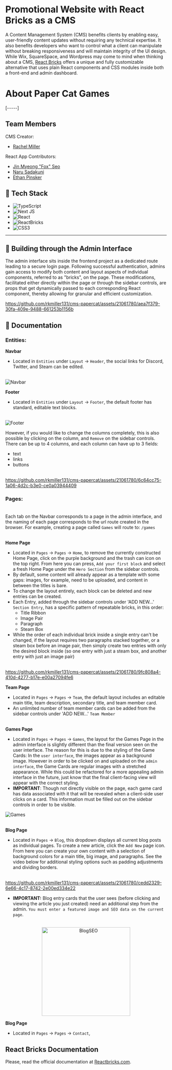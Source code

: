 # Promotional Website with React Bricks as a CMS

A Content Management System (CMS) benefits clients by enabling easy, user-friendly content updates without requiring any technical expertise. It also benefits developers who want to control what a client can manipulate without breaking responsiveness and will maintain integrity of the UI design.
While Wix, SquareSpace, and Wordpress may come to mind when thinking about a CMS, [React Bricks](https://reactbricks.com) offers a unique and fully customizable alternative that uses plain React components and CSS modules inside both a front-end and admin dashboard.

# About Paper Cat Games
[-----]

## Team Members
CMS Creator:
- [Rachel Miller](https://github.com/rkmiller131)<br>

React App Contributors:
- [Jin Myeong "Fox" Seo](https://github.com/yoko-8)
- [Naru Sadakuni](https://github.com/nsadakuni)
- [Ethan Pinsker](https://github.com/EthanPin)

## 📁 Tech Stack
- ![TypeScript](https://img.shields.io/badge/typescript-%23007ACC.svg?style=for-the-badge&logo=typescript&logoColor=white)
- ![Next JS](https://img.shields.io/badge/Next-black?style=for-the-badge&logo=next.js&logoColor=white)
- ![React](https://img.shields.io/badge/react-%2320232a.svg?style=for-the-badge&logo=react&logoColor=%2361DAFB)
- ![ReactBricks](https://github.com/rkmiller131/cms-papercat/assets/21061780/efeef154-c107-4ec6-a8bb-b65061002d1c)
- ![CSS3](https://img.shields.io/badge/css3-%231572B6.svg?style=for-the-badge&logo=css3&logoColor=white)

---
## 🚧 Building through the Admin Interface

The admin interface sits inside the frontend project as a dedicated route leading to a secure login page. Following successful authentication, admins gain access to modify both content and layout aspects of individual components, referred to as "bricks", on the page. These modifications, facilitated either directly within the page or through the sidebar controls, are props that get dynamically passed to each corresponding React component, thereby allowing for granular and efficient customization.

https://github.com/rkmiller131/cms-papercat/assets/21061780/aea7f379-30fa-409e-9488-661253b1156b


## 📖 Documentation
### Entities:
**Navbar**<br>
- Located in `Entities` under `Layout` -> `Header`, the social links for Discord, Twitter, and Steam can be edited.<br><br>

![Navbar](https://github.com/rkmiller131/cms-papercat/assets/21061780/8c227233-cf09-4b0d-ae33-267fa93c9c44)

**Footer**<br>
- Located in `Entities` under `Layout` -> `Footer`, the default footer has standard, editable text blocks.<br><br>

![Footer](https://github.com/rkmiller131/cms-papercat/assets/21061780/46d5e3e1-f2b0-4c66-afe8-d60a67c70fc8)

However, if you would like to change the columns completely, this is also possible by clicking on the column, and `Remove` on the sidebar controls. 
There can be up to 4 columns, and each column can have up to 3 fields:
- text
- links
- buttons<br><br>

https://github.com/rkmiller131/cms-papercat/assets/21061780/6c64cc75-1a06-4d2c-b3e0-ce0a03944409

### Pages:<br><br>
Each tab on the Navbar corresponds to a page in the admin interface, and the naming of each page corresponds to the url route created in the browser. For example, creating a page called `Games` will route to:
`/games`<br><br>

**Home Page**<br>
- Located in `Pages` -> `Pages` -> `Home`, to remove the currently constructed Home Page, click on the purple background and the trash can icon on the top right. From here you can press, `Add your first block` and select a fresh Home Page under the `Hero Section` from the sidebar controls.
- By default, some content will already appear as a template with some gaps: images, for example, need to be uploaded, and content in between the titles is bare.
- To change the layout entirely, each block can be deleted and new entries can be created.
- Each Entry, added through the sidebar controls under 'ADD NEW...' `Section Entry`, has a specific pattern of repeatable bricks, in this order:
    - Title Ribbon
    - Image Pair
    - Paragraph
    - Steam Box
- While the order of each individual brick inside a single entry can't be changed, if the layout requires two paragraphs stacked together, or a steam box before an image pair, then simply create two entries with only the desired block inside (so one entry with just a steam box, and another entry with just an image pair)<br><br>

https://github.com/rkmiller131/cms-papercat/assets/21061780/9fc808a4-410d-4277-b17e-e00a27094fe6

**Team Page**<br>
- Located in `Pages` -> `Pages` -> `Team`, the default layout includes an editable main title, team description, secondary title, and team member card.
- An unlimited number of team member cards can be added from the sidebar controls under 'ADD NEW...' `Team Member` <br><br>

**Games Page**<br>
- Located in `Pages` -> `Pages` -> `Games`, the layout for the Games Page in the admin interface is slightly different than the final version seen on the user interface. The reason for this is due to the styling of the Game Cards: In the `user interface`, the images appear as a background image. However in order to be clicked on and uploaded on the `admin interface`, the Game Cards are regular images with a stretched appearance. While this could be refactored for a more appealing admin interface in the future, just know that the final client-facing view will appear with the correct styling.
- **IMPORTANT**: Though not directly visible on the page, each game card has data associated with it that will be revealed when a client-side user clicks on a card. This information must be filled out on the sidebar controls in order to be visible.

![Games](https://github.com/rkmiller131/cms-papercat/assets/21061780/cc03808c-d1a4-4d10-bfdc-09792c55847e)
<br><br>

**Blog Page**<br>
- Located in `Pages` -> `Blog`, this dropdown displays all current blog posts as individual pages. To create a new article, click the `Add New` page icon. From here you can create your own content with a selection of background colors for a main title, big image, and paragraphs. See the video below for additional styling options such as padding adjustments and dividing borders.<br><br>


https://github.com/rkmiller131/cms-papercat/assets/21061780/cedd2329-6e66-4c17-8742-2e00ed334e22

- **IMPORTANT:** Blog entry cards that the user sees (before clicking and viewing the article you just created) need an additional step from the admin. `You must enter a featured image and SEO data on the current page`.<br><br>
<div align="center">
    <img width="276" alt="BlogSEO" src="https://github.com/rkmiller131/cms-papercat/assets/21061780/c24e2bd3-e712-46d2-9c2b-169618974492">
</div>

**Blog Page**<br>
- Located in `Pages` -> `Pages` -> `Contact`,

## React Bricks Documentation
Please, read the official documentation at [Reactbricks.com](https://reactbricks.com).
